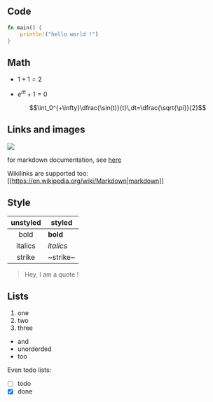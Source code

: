 
## Code
```rust
fn main() {
    println!("hello world !")
}
```

## Math
- $1+1=2$

- $e^{i\pi}+1=0$


$$\int_0^{+\infty}\dfrac{\sin(t)}{t}\,dt=\dfrac{\sqrt{\pi}}{2}$$


## Links and images
![](https://raw.githubusercontent.com/wooorm/markdown-rs/8924580/media/logo-monochromatic.svg?sanitize=true)

for markdown documentation, see [here](https://commonmark.org/help/)

Wikilinks are supported too: [[https://en.wikipedia.org/wiki/Markdown|markdown]]

## Style
| unstyled | styled    |
| :-----:  | ------    |
| bold     | **bold**  |
| italics  | *italics* |
| strike   | ~strike~  |

> Hey, I am a quote !

## Lists
1) one
2) two
3) three

- and
- unorderded
- too

Even todo lists:
- [ ] todo
- [x] done
